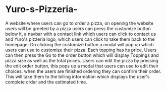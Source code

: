 # Yuro-s-Pizzeria-
A website where users can go to order a pizza, on opening the website users will be greeted by a pizza users can press the customize button below it, 
a navbar with a contact link which users can click to contact us and Yuro's pizzeria logo, which users can click to take them back to the homepage.
On clicking the customize button a modal will pop up which users can use to customize their pizza. Each topping has its price. Users can then press the Go to the order button which will display Toppings and pizza size as well as the total prices. Users can edit the pizza by pressing the edit order button, this pops up a modal 
that users can use to edit their choices. when the users are finished ordering they can confirm their order. This will take them to the billing information which displays the 
user's complete order and the estimated time.

